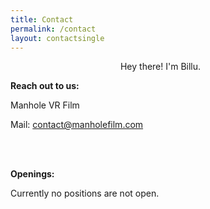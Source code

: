 ```yaml
---
title: Contact
permalink: /contact
layout: contactsingle
---
```



<figure style="width: 400px" class="align-right">
  <img src="{{ site.url }}{{ site.baseurl }}/assets/img/mvrimages/billu1.png" alt="">
  <span style="text-align:center;"><figcaption>Hey there! I'm Billu.</figcaption></span>
</figure> 



**Reach out to us:**

Manhole VR Film

Mail: <a style="color: #ffba08;" href="mailto:contact@manholefilm.com?subject=Hi! ManholeVR Team">contact@manholefilm.com</a>

<br><br>


**Openings:**

Currently no positions are not open.



